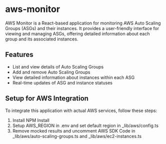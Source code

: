 # aws-monitor

AWS Monitor is a React-based application for monitoring AWS Auto Scaling Groups (ASGs) and their instances. It provides a user-friendly interface for viewing and managing ASGs, offering detailed information about each group and its associated instances.

## Features

- List and view details of Auto Scaling Groups
- Add and remove Auto Scaling Groups
- View detailed information about instances within each ASG
- Real-time updates of ASG and instance statuses

## Setup for AWS Integration

To integrate this application with actual AWS services, follow these steps:

1. Install NPM Install
2. Setup AWS_REGION in .env and set default region in \_lib/aws/config.ts
3. Remove mocked results and uncomment AWS SDK Code in \_lib/aws/auto-scaling-groups.ts and \_lib/aws/ec2-instances.ts
